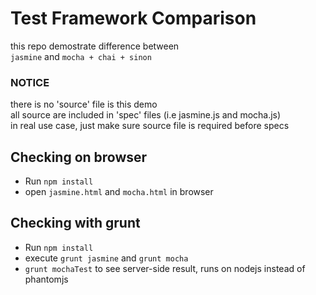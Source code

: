 # Test Framework Comparison
this repo demostrate difference between  
`jasmine` and `mocha + chai + sinon`

### NOTICE
there is no 'source' file is this demo  
all source are included in 'spec' files (i.e jasmine.js and mocha.js)  
in real use case, just make sure source file is required before specs

## Checking on browser
- Run `npm install`
- open `jasmine.html` and `mocha.html` in browser

## Checking with grunt
- Run `npm install`
- execute `grunt jasmine` and `grunt mocha` 
- `grunt mochaTest` to see server-side result, runs on nodejs instead of phantomjs
